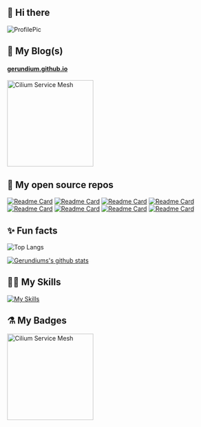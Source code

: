 ## 👋 Hi there

![ProfilePic](https://gerundium.github.io/rainbow-pug-s.jpg)

## 💚 My Blog(s)

#### [gerundium.github.io](https://gerundium.github.io/)
<img src="https://gerundium.github.io/gerundium-homelab.png" alt="Cilium Service Mesh" style="width:200px;"/>

## 🍱 My open source repos

[![Readme Card](https://github-readme-stats.vercel.app/api/pin/?username=gerundium&repo=User-shell-setup&theme=merko)](https://github.com/gerundium/User-shell-setup)
[![Readme Card](https://github-readme-stats.vercel.app/api/pin/?username=gerundium&repo=boilerplates&theme=merko)](https://github.com/gerundium/boilerplates)
[![Readme Card](https://github-readme-stats.vercel.app/api/pin/?username=gerundium&repo=helm-charts&theme=merko)](https://github.com/gerundium/helm-charts)
[![Readme Card](https://github-readme-stats.vercel.app/api/pin/?username=gerundium&repo=container-brand-voting-app&theme=merko)](https://github.com/gerundium/container-brand-voting-app)
[![Readme Card](https://github-readme-stats.vercel.app/api/pin/?username=gerundium&repo=github-event-poller&theme=merko)](https://github.com/gerundium/github-event-poller)
[![Readme Card](https://github-readme-stats.vercel.app/api/pin/?username=gerundium&repo=devops_tools&theme=merko)](https://github.com/gerundium/devops_tools)
[![Readme Card](https://github-readme-stats.vercel.app/api/pin/?username=gerundium&repo=devbox&theme=merko)](https://github.com/gerundium/devbox)
[![Readme Card](https://github-readme-stats.vercel.app/api/pin/?username=gerundium&repo=bcrypt&theme=merko)](https://github.com/gerundium/bcrypt)

## ✨ Fun facts

![Top Langs](https://github-readme-stats.vercel.app/api/top-langs/?username=gerundium&layout=compact&theme=merko)

[![Gerundiums's github stats](https://github-readme-stats.vercel.app/api?username=gerundium&show_icons=true&rank_icon=github&count_private=true&theme=merko&hide=stars)](https://github.com/gerundium)

## 🧑‍💻 My Skills

[![My Skills](https://skillicons.dev/icons?i=git,kubernetes,docker,vim,ansible,atom,bash,cloudflare,cmake,debian,elasticsearch,fediverse,github,gitlab,go,grafana,html,latex,less,linux,md,nginx,nix,obsidian,openshift,mysql,postgres,prometheus,py,raspberrypi,redhat,redis,regex,terraform,ubuntu,vim,vscode&perline=9)](https://skillicons.dev)

## ⚗️ My Badges

<img src="https://images.credly.com/images/97452400-58b1-4982-aba2-29bec73e487c/tempfile20250605-69-udkrvg.png" alt="Cilium Service Mesh" style="width:200px;"/>
